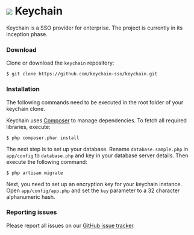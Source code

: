 # ![](https://avatars3.githubusercontent.com/u/7920184?s=32) Keychain

Keychain is a SSO provider for enterprise. The project is currently in its inception phase.

### Download

Clone or download the `keychain` repository:

```
$ git clone https://github.com/keychain-sso/keychain.git
```

### Installation

The following commands need to be executed in the root folder of your keychain clone.

Keychain uses [Composer](https://getcomposer.org/) to manage dependencies. To fetch all required libraries, execute:
```
$ php composer.phar install
```

The next step is to set up your database. Rename `database.sample.php` in `app/config` to `database.php` and key in your database server details. Then execute the following command:
```
$ php artisan migrate
```

Next, you need to set up an encryption key for your keychain instance. Open `app/config/app.php` and set the `key` parameter to a 32 character alphanumeric hash.

### Reporting issues

Please report all issues on our [GitHub issue tracker](https://github.com/keychain-sso/keychain/issues).
